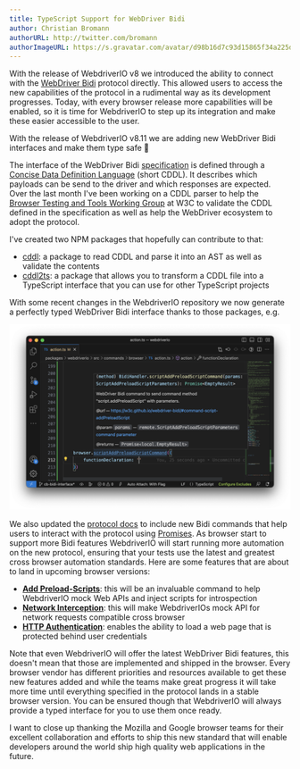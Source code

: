 ```yaml
---
title: TypeScript Support for WebDriver Bidi
author: Christian Bromann
authorURL: http://twitter.com/bromann
authorImageURL: https://s.gravatar.com/avatar/d98b16d7c93d15865f34a225dd4b1254?s=80
---
```


With the release of WebdriverIO v8 we introduced the ability to connect with the [WebDriver Bidi](https://w3c.github.io/webdriver-bidi/) protocol directly. This allowed users to access the new capabilities of the protocol in a rudimental way as its development progresses. Today, with every browser release more capabilities will be enabled, so it is time for WebdriverIO to step up its integration and make these easier accessible to the user.

With the release of WebdriverIO v8.11 we are adding new WebDriver Bidi interfaces and make them type safe 🎉

The interface of the WebDriver Bidi [specification](https://w3c.github.io/webdriver-bidi/) is defined through a [Concise Data Definition Language](https://www.rfc-editor.org/rfc/rfc8610.html) (short CDDL). It describes which payloads can be send to the driver and which responses are expected. Over the last month I've been working on a CDDL parser to help the [Browser Testing and Tools Working Group](https://www.w3.org/groups/wg/browser-tools-testing) at W3C to validate the CDDL defined in the specification as well as help the WebDriver ecosystem to adopt the protocol.

I've created two NPM packages that hopefully can contribute to that:

- [cddl](https://www.npmjs.com/package/cddl): a package to read CDDL and parse it into an AST as well as validate the contents
- [cddl2ts](https://www.npmjs.com/package/cddl2ts): a package that allows you to transform a CDDL file into a TypeScript interface that you can use for other TypeScript projects

With some recent changes in the WebdriverIO repository we now generate a perfectly typed WebDriver Bidi interface thanks to those packages, e.g.

![WebDriver Bidi TypeScript Support](assets/bidi.png)

We also updated the [protocol docs](/api/webdriverBidi) to include new Bidi commands that help users to interact with the protocol using [Promises](https://developer.mozilla.org/en-US/docs/Web/JavaScript/Reference/Global_Objects/Promise). As browser start to support more Bidi features WebdriverIO will start running more automation on the new protocol, ensuring that your tests use the latest and greatest cross browser automation standards. Here are some features that are about to land in upcoming browser versions:

- [__Add Preload-Scripts__](https://w3c.github.io/webdriver-bidi/#command-script-addPreloadScript): this will be an invaluable command to help WebdriverIO mock Web APIs and inject scripts for introspection
- [__Network Interception__](https://github.com/w3c/webdriver-bidi/pull/429): this will make WebdriverIOs mock API for network requests compatible cross browser
- [__HTTP Authentication__](https://github.com/w3c/webdriver-bidi/issues/66): enables the ability to load a web page that is protected behind user credentials

Note that even WebdriverIO will offer the latest WebDriver Bidi features, this doesn't mean that those are implemented and shipped in the browser. Every browser vendor has different priorities and resources available to get these new features added and while the teams make great progress it will take more time until everything specified in the protocol lands in a stable browser version. You can be ensured though that WebdriverIO will always provide a typed interface for you to use them once ready.

I want to close up thanking the Mozilla and Google browser teams for their excellent collaboration and efforts to ship this new standard that will enable developers around the world ship high quality web applications in the future.
